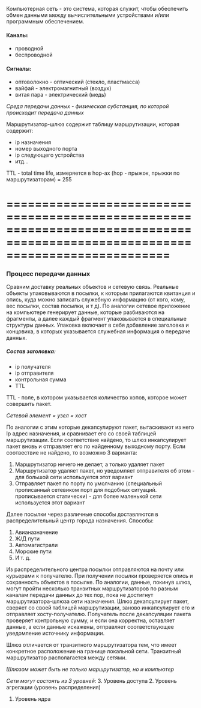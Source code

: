 Компьютерная сеть - это система, которая служит, чтобы обеспечить обмен данными между вычислительными устройствами и/или программным обеспечением.

#### Каналы:
- проводной
- беспроводной

#### Сигналы:
- оптоволокно - оптический (стекло, пластмасса)
- вайфай - электромагнитный (воздух)
- витая пара - электрический (медь)

<i>Среда передачи данных - физическая субстанция, по которой происходит передача данных</i>

Маршрутизатор-шлюз содержит таблицу маршрутизации, которая содержит: 
- ip назначения
- номер выходного порта
- ip следующего устройства
- итд...

TTL - total time life, измеряется в hop-ах (hop - прыжок, прыжки по маршрутизаторам) = 255

# ===============================================================================================================================

### Процесс передачи данных
Сравним доставку реальных объектов и сетевую связь. Реальные объекты упаковываются в посылки, к которым прилагаются квитанция и опись, куда можно записать служебную информацию (от кого, кому, вес посылки, состав посылки, и т д). По аналогии сетевое приложение на компьютере генерирует данные, которые разбиваются на фрагменты, а далее каждый фрагмент упаковывается в специальные структуры данных. Упаковка включает в себя добавление заголовка и концовика, в которых указывается служебная информация о передаче данных.
##### Состав заголовка:
- ip получателя
- ip отправителя
- контрольная сумма
- TTL

TTL - поле, в котором указывается количество хопов, которое может совершить пакет.

<i>Сетевой элемент = узел = хост</i>

По аналогии с этим   которые декапсулируют пакет, вытаскивают из него Ip адрес назначения, и сравнивает его со своей таблицей маршрутизации. Если соответствие найдено, то шлюз инкапсулирует пакет вновь и отправляет его по найденному выходному порту. Если соотвествие не найдено, то возможно 3 варианта:
1. Маршрутизатор ничего не делает, а только удаляет пакет
2. Маршрутизатор удаляет пакет, но уведомляет отправителя об этом - для большой сети используется этот вариант
3. Отправляет пакет по порту по умолчанию (специальный прописанный сетевиком порт для подобных ситуаций. прописывается статически) - для более маленькой сети используется этот вариант

Далее посылки через различные способы доставляются в распределительный центр города назначения. Способы:
1. Авианазначение
2. Ж/Д пути
3. Автомагистрали
4. Морские пути
5. И т. д.

Из распределительного центра посылки отправляются на почту или курьерами к получателю. При получении посылки проверяется опись и сохранность объектов в посылке. По аналогии, данные, покинув шлюз, могут пройти несколько транзитных маршрутизаторов по разным каналам передачи данных до тех пор, пока не достигнут маршрутизатора-шлюза сети назначения. Шлюз декапсулирует пакет, сверяет со своей таблицей маршрутизации, заново инкапсулирует его и отправляет хосту-получателю. Получатель после декапсуляции пакета проверяет контрольную сумму, и если она корректна, оставляет данные, а если данные искажены, отправляет соответствующее уведомление источнику информации.

Шлюз отличается от транзитного маршрутизатора тем, что имеет конкретное расположение на границе локальной сети. Транзитный маршрутизатор располагается между сетями.

<i>Шлюзом может быть не только маршрутизатор, но и компьютер</i>

_Сети могут состоять из 3 уровней:_
3. Уровень доступа
2. Уровень агрегации (уровень распределения)
1. Уровень ядра